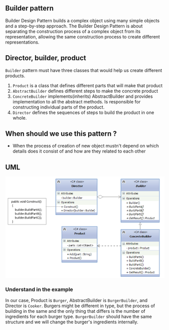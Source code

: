 ## Builder pattern
Builder Design Pattern builds a complex object using many simple objects and a step-by-step approach.
The Builder Design Pattern is about separating the construction process of a complex object from its representation, allowing the same construction process to create different representations.
## Director, builder, product
`Builder` pattern must have three classes that would help us create different products. 
1) `Product` is a class that defines different parts that will make that product
2) `AbstractBuilder` defines different steps to make the concrete product
3) `ConcreteBuilder` implements(inherits) AbstractBuilder and provides implementation to all the abstract methods.
Is responsible for constructing individual parts of the product.
4) `Director` defines the sequences of steps to build the product in one whole.
## When should we use this pattern ?
* When the process of creation of new object mustn't depend on which details does it consist of and how are they
related to each other

## UML
![img.png](assets/img.png)

### Understand in the example
In our case, Product is `Burger`, AbstractBuilder is `BurgerBuilder`, and Director is `Cooker`.
Burgers might be different in type, but the process of building in the same and the only thing that differs is
the number of ingredients for each burger type. `BurgerBuilder` should have the same structure and we will
change the burger's ingredients internally. 